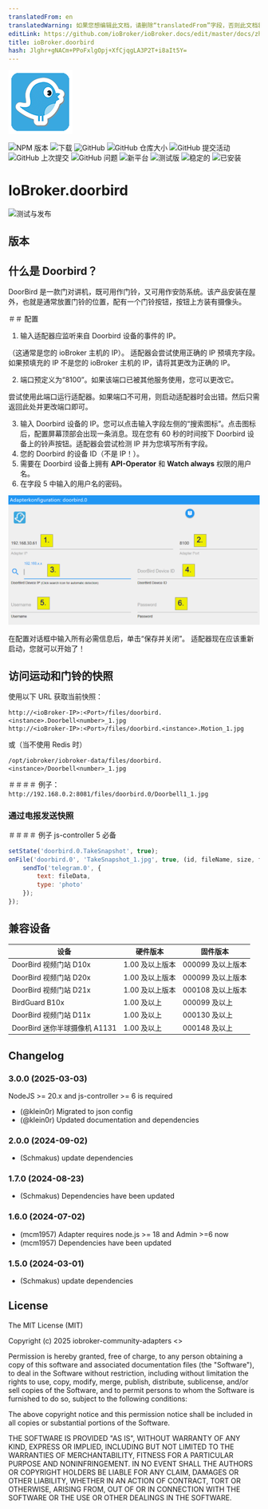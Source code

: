 ```yaml
---
translatedFrom: en
translatedWarning: 如果您想编辑此文档，请删除“translatedFrom”字段，否则此文档将再次自动翻译
editLink: https://github.com/ioBroker/ioBroker.docs/edit/master/docs/zh-cn/adapterref/iobroker.doorbird/README.md
title: ioBroker.doorbird
hash: Jlghr+gNACm+PPoFxlgOpj+XfCjqgLA3P2T+i8aIt5Y=
---
```

![标识](../../../en/adapterref/iobroker.doorbird/admin/doorbird.png)

![NPM 版本](https://img.shields.io/npm/v/iobroker.doorbird.svg)
![下载](https://img.shields.io/npm/dm/iobroker.doorbird.svg)
![GitHub](https://img.shields.io/github/license/iobroker-community-adapters/iobroker.doorbird?style=flat-square)
![GitHub 仓库大小](https://img.shields.io/github/repo-size/iobroker-community-adapters/iobroker.doorbird?logo=github&style=flat-square)
![GitHub 提交活动](https://img.shields.io/github/commit-activity/m/iobroker-community-adapters/iobroker.doorbird?logo=github&style=flat-square)
![GitHub 上次提交](https://img.shields.io/github/last-commit/iobroker-community-adapters/iobroker.doorbird?logo=github&style=flat-square)
![GitHub 问题](https://img.shields.io/github/issues/iobroker-community-adapters/iobroker.doorbird?logo=github&style=flat-square)
![新平台](https://nodei.co/npm/iobroker.doorbird.png?downloads=true)
![测试版](https://img.shields.io/npm/v/iobroker.doorbird.svg?color=red&label=beta)
![稳定的](http://iobroker.live/badges/doorbird-stable.svg)
![已安装](http://iobroker.live/badges/doorbird-installed.svg)

# IoBroker.doorbird
![测试与发布](https://github.com/iobroker-community-adapters/ioBroker.doorbird/workflows/Test%20and%20Release/badge.svg)

## 版本
## 什么是 Doorbird？
DoorBird 是一款门对讲机，既可用作门铃，又可用作安防系统。该产品安装在屋外，也就是通常放置门铃的位置，配有一个门铃按钮，按钮上方装有摄像头。

＃＃ 配置
1. 输入适配器应监听来自 Doorbird 设备的事件的 IP。

（这通常是您的 ioBroker 主机的 IP）。
适配器会尝试使用正确的 IP 预填充字段。如果预填充的 IP 不是您的 ioBroker 主机的 IP，请将其更改为正确的 IP。

2. 端口预定义为“8100”。如果该端口已被其他服务使用，您可以更改它。

尝试使用此端口运行适配器。如果端口不可用，则启动适配器时会出错。然后只需返回此处并更改端口即可。

3. 输入 Doorbird 设备的 IP。您可以点击输入字段左侧的“搜索图标”。点击图标后，配置屏幕顶部会出现一条消息。现在您有 60 秒的时间按下 Doorbird 设备上的铃声按钮。适配器会尝试检测 IP 并为您填写所有字段。
4. 您的 Doorbird 的设备 ID（不是 IP！）。
5. 需要在 Doorbird 设备上拥有 **API-Operator** 和 **Watch always** 权限的用户名。
6. 在字段 5 中输入的用户名的密码。

![截屏](../../../en/adapterref/iobroker.doorbird/img/configscreen.png)

在配置对话框中输入所有必需信息后，单击“保存并关闭”。
适配器现在应该重新启动，您就可以开始了！

## 访问运动和门铃的快照
使用以下 URL 获取当前快照：

```
http://<ioBroker-IP>:<Port>/files/doorbird.<instance>.Doorbell<number>_1.jpg
http://<ioBroker-IP>:<Port>/files/doorbird.<instance>.Motion_1.jpg
```

或（当不使用 Redis 时）

```
/opt/iobroker/iobroker-data/files/doorbird.<instance>/Doorbell<number>_1.jpg
```

＃＃＃＃ 例子：
`http://192.168.0.2:8081/files/doorbird.0/Doorbell1_1.jpg`

### 通过电报发送快照
＃＃＃＃ 例子
js-controller 5 必备

```js
setState('doorbird.0.TakeSnapshot', true);
onFile('doorbird.0', 'TakeSnapshot_1.jpg', true, (id, fileName, size, fileData, mimeType) => {
    sendTo('telegram.0', {
        text: fileData,
        type: 'photo'
    });
});
```

## 兼容设备
| 设备 | 硬件版本 | 固件版本 |
| -------------------------------- | ---------------- | ---------------- |
| DoorBird 视频门站 D10x | 1.00 及以上版本 | 000099 及以上版本 |
| DoorBird 视频门站 D20x | 1.00 及以上版本 | 000099 及以上版本 |
| DoorBird 视频门站 D21x | 1.00 及以上版本 | 000108 及以上版本 |
| BirdGuard B10x | 1.00 及以上 | 000099 及以上 |
| DoorBird 视频门站 D11x | 1.00 及以上 | 000130 及以上 |
| DoorBird 迷你半球摄像机 A1131 | 1.00 及以上 | 000148 及以上 |

## Changelog

<!--
    Placeholder for the next version (at the beginning of the line):
    ### **WORK IN PROGRESS**
-->
### 3.0.0 (2025-03-03)

NodeJS >= 20.x and js-controller >= 6 is required

- (@klein0r) Migrated to json config
- (@klein0r) Updated documentation and dependencies

### 2.0.0 (2024-09-02)

- (Schmakus) update dependencies

### 1.7.0 (2024-08-23)

- (Schmakus) Dependencies have been updated

### 1.6.0 (2024-07-02)

- (mcm1957) Adapter requires node.js >= 18 and Admin >=6 now
- (mcm1957) Dependencies have been updated

### 1.5.0 (2024-03-01)

- (Schmakus) update dependencies

## License

The MIT License (MIT)

Copyright (c) 2025 iobroker-community-adapters <>

Permission is hereby granted, free of charge, to any person obtaining a copy
of this software and associated documentation files (the "Software"), to deal
in the Software without restriction, including without limitation the rights
to use, copy, modify, merge, publish, distribute, sublicense, and/or sell
copies of the Software, and to permit persons to whom the Software is
furnished to do so, subject to the following conditions:

The above copyright notice and this permission notice shall be included in
all copies or substantial portions of the Software.

THE SOFTWARE IS PROVIDED "AS IS", WITHOUT WARRANTY OF ANY KIND, EXPRESS OR
IMPLIED, INCLUDING BUT NOT LIMITED TO THE WARRANTIES OF MERCHANTABILITY,
FITNESS FOR A PARTICULAR PURPOSE AND NONINFRINGEMENT. IN NO EVENT SHALL THE
AUTHORS OR COPYRIGHT HOLDERS BE LIABLE FOR ANY CLAIM, DAMAGES OR OTHER
LIABILITY, WHETHER IN AN ACTION OF CONTRACT, TORT OR OTHERWISE, ARISING FROM,
OUT OF OR IN CONNECTION WITH THE SOFTWARE OR THE USE OR OTHER DEALINGS IN
THE SOFTWARE.